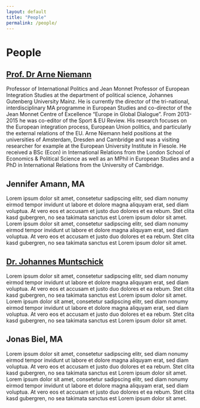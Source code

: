 ```yaml
---
layout: default
title: "People"
permalink: /people/
---
```

# People

## [Prof. Dr Arne Niemann](https://international.politics.uni-mainz.de/staff/arne-niemann/)

Professor of International Politics and Jean Monnet Professor of European Integration Studies at the department of political science, Johannes Gutenberg University Mainz. He is currently the director of the tri-national, interdisciplinary MA programme in European Studies and co-director of the Jean Monnet Centre of Excellence “Europe in Global Dialogue”. From 2013-2015 he was co-editor of the Sport & EU Review. His research focuses on the European integration process, European Union politics, and particularly the external relations of the EU. Arne Niemann held positions at the universities of Amsterdam, Dresden and Cambridge and was a visiting researcher for example at the European University Institute in Fiesole. He received a BSc (Econ) in International Relations from the London School of Economics & Political Science as well as an MPhil in European Studies and a PhD in International Relations from the University of Cambridge.

## Jennifer Amann, MA

Lorem ipsum dolor sit amet, consetetur sadipscing elitr, sed diam nonumy eirmod tempor invidunt ut labore et dolore magna aliquyam erat, sed diam voluptua. At vero eos et accusam et justo duo dolores et ea rebum. Stet clita kasd gubergren, no sea takimata sanctus est Lorem ipsum dolor sit amet. Lorem ipsum dolor sit amet, consetetur sadipscing elitr, sed diam nonumy eirmod tempor invidunt ut labore et dolore magna aliquyam erat, sed diam voluptua. At vero eos et accusam et justo duo dolores et ea rebum. Stet clita kasd gubergren, no sea takimata sanctus est Lorem ipsum dolor sit amet.

## [Dr. Johannes Muntschick](https://international.politics.uni-mainz.de/staff/johannes-muntschick/)
Lorem ipsum dolor sit amet, consetetur sadipscing elitr, sed diam nonumy eirmod tempor invidunt ut labore et dolore magna aliquyam erat, sed diam voluptua. At vero eos et accusam et justo duo dolores et ea rebum. Stet clita kasd gubergren, no sea takimata sanctus est Lorem ipsum dolor sit amet. Lorem ipsum dolor sit amet, consetetur sadipscing elitr, sed diam nonumy eirmod tempor invidunt ut labore et dolore magna aliquyam erat, sed diam voluptua. At vero eos et accusam et justo duo dolores et ea rebum. Stet clita kasd gubergren, no sea takimata sanctus est Lorem ipsum dolor sit amet.

## Jonas Biel, MA

Lorem ipsum dolor sit amet, consetetur sadipscing elitr, sed diam nonumy eirmod tempor invidunt ut labore et dolore magna aliquyam erat, sed diam voluptua. At vero eos et accusam et justo duo dolores et ea rebum. Stet clita kasd gubergren, no sea takimata sanctus est Lorem ipsum dolor sit amet. Lorem ipsum dolor sit amet, consetetur sadipscing elitr, sed diam nonumy eirmod tempor invidunt ut labore et dolore magna aliquyam erat, sed diam voluptua. At vero eos et accusam et justo duo dolores et ea rebum. Stet clita kasd gubergren, no sea takimata sanctus est Lorem ipsum dolor sit amet.

